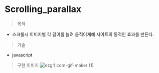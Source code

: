 # Scrolling_parallax
> 목적
- 스크롤시 이미지별 각 길이를 늘려 움직이게해 사이트의 동적인 효과를 만든다.
> 기술
- javascript
> 구현 이미지
![ezgif com-gif-maker (1)](https://user-images.githubusercontent.com/71969709/119879147-dd47bb80-bf65-11eb-9d03-7a2aa32ca9dc.gif)
